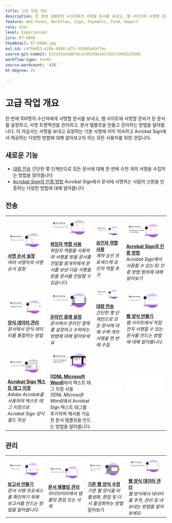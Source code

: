 ```yaml
---
title: 고급 작업 개요
description: 한 번에 100명의 수신자에게 서명할 문서를 보내고, 웹 사이트에 서명할 준비가 된 문서를 설정하고, 서명 트랜잭션을 관리하고, 문서 템플릿을 만들고 관리하는 방법을 알아봅니다
feature: Web Forms, Workflow, Sign, Payments, Form, Report
role: User
level: Experienced
jira: KT-6848
thumbnail: KT-6848.jpg
exl-id: c4f0a953-e28b-4488-a27c-010b5adaf7ec
source-git-commit: b12425a4dd0f6cac45349e161f83cf1945519589
workflow-type: tm+mt
source-wordcount: '428'
ht-degree: 2%

---
```


# 고급 작업 개요

한 번에 100명의 수신자에게 서명할 문서를 보내고, 웹 사이트에 서명할 준비가 된 문서를 설정하고, 서명 트랜잭션을 관리하고, 문서 템플릿을 만들고 관리하는 방법을 알아봅니다. 이 자습서는 서명을 보내고 요청하는 기본 사항에 이미 익숙하고 Acrobat Sign에서 제공하는 다양한 방법에 대해 알아보고자 하는 모든 사용자를 위한 것입니다.

## 새로운 기능

* [대량 전송](megasign.md)
간단한 몇 단계만으로 모든 문서에 대해 한 번에 수천 개의 서명을 수집하는 방법을 알아봅니다
* [Acrobat Sign의 인증 방법](authentication-methods.md)
Acrobat Sign에서 문서에 서명하는 사람의 신원을 인증하는 다양한 방법에 대해 알아봅니다

## 전송

<table style="table-layout:fixed">
<tr>
  <td>
    <a href="setting-up-routing.md">
      <img alt="서명 순서 설정" src="../assets/Routing.png">
    </a>
    <div>
    <a href="setting-up-routing.md"><strong>서명 순서 설정</strong></a>
    </div>
    <em>여러 서명자의 서명 순서 설정</em>
    <br>
  </td>
  <td>
    <a href="delegate-signature.md">
      <img alt="다른 사람에게 위임" src="../assets/Delegating.png" />
    </a>  
    <div>
    <a href="delegate-signature.md"><strong>위임자 역할 사용</strong></a>
    </div>
    <em>위임자 역할을 사용하여 서명을 받을 문서를 전달할 중개자에게 문서를 보낸 다음 서명을 받을 문서를 전달할 수 있습니다.</em>
    <br>
  </td>
  <td>
    <a href="add-an-approver.md">
      <img alt="승인자 역할 사용" src="../assets/Approver.png" />
    </a>
    <div>
    <a href="add-an-approver.md"><strong>승인자 역할 사용</strong></a>
    </div>
    <em>계약 승인 프로세스에 승인자 역할 추가</em>
    <br>
  </td>
  <td>
    <a href="authentication-methods.md">
      <img alt="Acrobat Sign의 인증 방법" src="../assets/authentication.png" />
    </a>
    <div>
    <a href="authentication-methods.md"><strong>Acrobat Sign의 인증 방법</strong></a>
    </div>
    <em>Acrobat Sign에서 사용할 수 있는 ID 인증 방법 범위에 대해 알아보기</em>
    <br>
  </td>
</tr>
<tr>
  <td>
      <a href="manage-form-data.md">
        <img alt="양식 데이터 관리" src="../assets/manage-form-data.png" />
      </a>
      <div>
      <a href="manage-form-data.md"><strong>양식 데이터 관리</strong></a>
      </div>
      <em>문서에서 양식 데이터를 통합하는 방법</em>
      <br>
    </td>
  <td>
    <a href="set-up-online-payments.md">
      <img alt="온라인 결제 설정" src="../assets/Payments.png" />
    </a>
    <div>
    <a href="set-up-online-payments.md"><strong>온라인 결제 설정</strong></a>
    </div>
    <em>문서에서 온라인 결제를 설정하고 수락하는 방법에 대해 알아보세요</em>
    <br>
  </td>
  <td>
      <a href="megasign.md">
        <img alt="대량 전송" src="../assets/send-in-bulk.png" />
      </a>
      <div>
      <a href="megasign.md"><strong>대량 전송</strong></a>
      </div>
      <em>간단한 몇 단계만으로 모든 문서에 대해 수백 개의 서명을 한 번에 수집</em>
      <br>
  </td>
 <td>
      <a href="webform.md">
        <img alt="웹 양식 만들기" src="../assets/Webform.png" />
    </a>
      <div>
      <a href="webform.md"><strong>웹 양식 만들기</strong></a>
      </div>
      <em>웹 사이트에서 직접 전자 서명할 수 있는 문서를 만드는 방법에 대해 알아봅니다.</em>
      <br>
  </td>
</tr>
<tr>
  <td>
      <a href="adobe-sign-text-tagging.md">
        <img alt="Acrobat Sign 텍스트 태그 지정" src="../assets/Text-Tagging.png" />
    </a>
      <div>
      <a href="adobe-sign-text-tagging.md"><strong>Acrobat Sign 텍스트 태그 지정</strong></a>
      </div>
      <em>Adobe Acrobat을 사용하여 텍스트 태그 지정으로 Acrobat Sign 양식 필드 작성</em>
      <br>
    </td>
  <td>
    <a href="text-tagging-word.md">
      <img alt="텍스트 태그 지정 사용 [!DNL Microsoft Word]" src="../assets/Wordtexttagging.png" />
  </a>
    <div>
    <a href="text-tagging-word.md"><strong>[!DNL Microsoft Word]</strong></a>에서 텍스트 태그 지정 사용
    </div>
    <em>[!DNL Microsoft Word]</em>에서 Acrobat Sign 텍스트 태그를 추가하여 재사용 가능한 문서 템플릿을 만드는 방법을 알아봅니다.
    <br>
  </td>
  <td>
    <img alt="스페이서" src="../assets/Whitespacer.png" />
    <div>
    <br>
  </td>
  <td>
    <img alt="스페이서" src="../assets/Whitespacer.png" />
    <div>
    <br>
  </td>
</tr>
</table>

## 관리

<table style="table-layout:fixed">
<tr>
<td>
    <a href="creating-a-report.md">
      <img alt="보고서 만들기" src="../assets/Report.png" />
    </a>
    <div>
    <a href="creating-a-report.md"><strong>보고서 만들기</strong></a>
    </div>
    <em>문서 서명 프로세스를 확인하기 위해 보고서를 만드는 방법을 알아봅니다.</em>
    <br>
  </td>
  <td>
    <a href="edit-a-template.md">
      <img alt="문서 템플릿 관리" src="../assets/ManageTemplate.png" />
    </a>
    <div>
    <a href="edit-a-template.md"><strong>문서 템플릿 관리</strong></a>
    </div>
    <em>라이브러리에서 템플릿 편집 또는 삭제</em>
    <br>
  </td>
  <td>
    <a href="modify-webform.md">
      <img alt="기존 웹 양식 수정" src="../assets/Modifywebform.png" />
    </a>
    <div>
    <a href="modify-webform.md"><strong>기존 웹 양식 수정</strong></a>
    </div>
    <em>기존 웹 양식을 비활성화, 편집 및 다시 활성화하는 방법</em> 알아보기
    <br>
  </td>  
  <td>
    <a href="manage-webform-data.md">
      <img alt="웹 양식 데이터 관리" src="../assets/Managewebform.png" />
    </a>
    <div>
    <a href="manage-webform-data.md"><strong>웹 양식 데이터 관리</strong></a>
    </div>
    <em>웹 양식에서 데이터를 추적, 관리 및 내보내는 방법을 알아보세요</em>
    <br>
  </td>  
</tr>
</table>